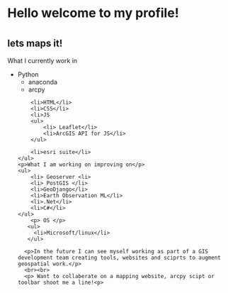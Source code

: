 <link rel="stylesheet" href="style.css">
<body>
    <h1>Hello welcome to my profile!<h1>
    <h2>lets maps it!</h2>
    <p>What I currently work in</p>
    <ul>
        <li>Python
        <ul>
            <li> anaconda </li>
            <li>arcpy</li>
        </ul>
        </li>
            
        <li>HTML</li>
        <li>CSS</li>
        <li>JS
        <ul>
            <li> Leaflet</li>
            <li>ArcGIS API for JS</li>
        </ul>
 
        <li>esri suite</li>
    </ul>
    <p>What I am working on improving on</p>
    <ul>
        <li> Geoserver <li>
        <li> PostGIS </li>
        <li>GeoDjango</li>
        <li>Earth Observation ML</li>
        <li>.Net</li>
        <li>C#</li>
    </ul>
        <p> OS </p>
       <ul>
         <li>Microsoft/linux</li>
       </ul>
        
      <p>In the future I can see myself working as part of a GIS development team creating tools, websites and sciprts to augment geospatial work.</p>
      <br><br>
      <p> Want to collaberate on a mapping website, arcpy scipt or toolbar shoot me a line!<p>
</body>



<!---
Nolewp/Nolewp is a ✨ special ✨ repository because its `README.md` (this file) appears on your GitHub profile.
You can click the Preview link to take a look at your changes.
--->
